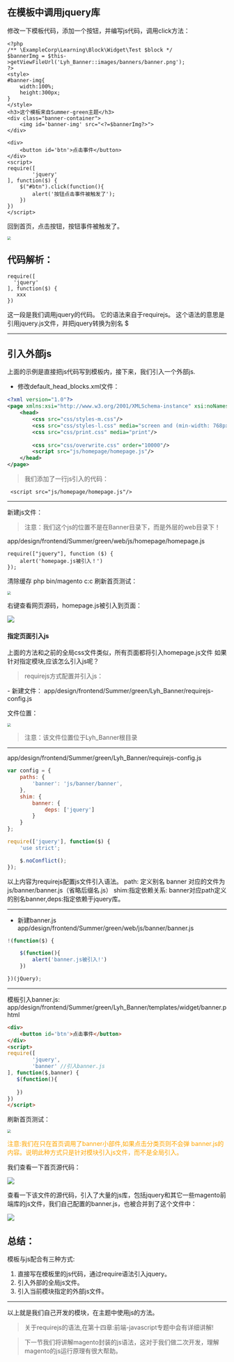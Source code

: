 ## 在模板中调用jquery库

修改一下模板代码，添加一个按钮，并编写js代码，调用click方法：

```php+HTML
<?php
/** \ExampleCorp\Learning\Block\Widget\Test $block */
$bannerImg = $this->getViewFileUrl('Lyh_Banner::images/banners/banner.png');
?>
<style>
#banner-img{
    width:100%;
    height:300px;
}
</style>
<h3>这个模板来自Summer-green主题</h3>
<div class="banner-container">
    <img id='banner-img' src="<?=$bannerImg?>">
</div>

<div>
    <button id='btn'>点击事件</button>
</div>
<script>
require([
        'jquery'
], function($) {
    $("#btn").click(function(){
        alert('按钮点击事件被触发了');
    })
})
</script>
```

 回到首页，点击按钮，按钮事件被触发了。 

<img src="images/13.webp" style="zoom: 50%;" />

## 代码解析：

```
require([
  'jquery'
], function($) {
   xxx
})
```

这一段是我们调用jquery的代码。
它的语法来自于requirejs。
这个语法的意思是引用jquery.js文件，并把jquery转换为别名 $

------

## 引入外部js

上面的示例是直接把js代码写到模板内，接下来，我们引入一个外部js.

- 修改default_head_blocks.xml文件：

```xml
<?xml version="1.0"?>
<page xmlns:xsi="http://www.w3.org/2001/XMLSchema-instance" xsi:noNamespaceSchemaLocation="urn:magento:framework:View/Layout/etc/page_configuration.xsd">
    <head>
        <css src="css/styles-m.css"/>
        <css src="css/styles-l.css" media="screen and (min-width: 768px)"/>
        <css src="css/print.css" media="print"/>
        
        <css src="css/overwrite.css" order="10000"/>
        <script src="js/homepage/homepage.js"/>
    </head>
</page>
```

> 我们添加了一行js引入的代码：

```
 <script src="js/homepage/homepage.js"/>
```

------

新建js文件：

> 注意：我们这个js的位置不是在Banner目录下，而是外层的web目录下！

app/design/frontend/Summer/green/web/js/homepage/homepage.js

```
require(["jquery"], function ($) {
    alert('homepage.js被引入！')
});
```

清除缓存 php bin/magento c:c
刷新首页测试：

<img src="images/14.webp" style="zoom:50%;" />

右键查看网页源码，homepage.js被引入到页面： 

![](images/15.webp)

#### 指定页面引入js

上面的方法和之前的全局css文件类似，所有页面都将引入homepage.js文件
如果针对指定模块,应该怎么引入js呢？

> requirejs方式配置并引入js：

\- 新建文件： app/design/frontend/Summer/green/Lyh_Banner/requirejs-config.js

文件位置：

<img src="images/16.webp" style="zoom:50%;" />

> 注意：该文件位置位于Lyh_Banner根目录

------

app/design/frontend/Summer/green/Lyh_Banner/requirejs-config.js

```javascript
var config = {
    paths: {
        'banner': 'js/banner/banner',
    },
    shim: {
        banner: {
            deps: ['jquery']
        }
    }
};

require(['jquery'], function($) {
    'use strict';

    $.noConflict();
});
```

以上内容为requirejs配置js文件引入语法。
path: 定义别名 banner 对应的文件为 js/banner/banner.js（省略后缀名.js）
shim:指定依赖关系: banner对应path定义的别名banner,deps:指定依赖于jquery库。

------

- 新建banner.js
  app/design/frontend/Summer/green/web/js/banner/banner.js

```javascript
!(function($) {

    $(function(){
        alert('banner.js被引入!')
    })

})(jQuery);
```

------

模板引入banner.js:
app/design/frontend/Summer/green/Lyh_Banner/templates/widget/banner.phtml

```html
<div>
    <button id='btn'>点击事件</button>
</div>
<script>
require([
        'jquery',
        'banner' //引入banner.js
], function($,banner) {
   $(function(){
      
   })
})
</script>
```

刷新首页测试：

<img src="images/17.webp" style="zoom:50%;" />

 <font color='orange'>注意:我们在只在首页调用了banner小部件,如果点击分类页则不会弹 banner.js的内容。说明此种方式只是针对模块引入js文件，而不是全局引入。</font>

 我们查看一下首页源代码：

![](images/18.webp)

 查看一下该文件的源代码，引入了大量的js库，包括jquery和其它一些magento前端库的js文件，我们自己配置的banner.js，也被合并到了这个文件中： 

![](images/19.webp)

## 总结：

模板与js配合有三种方式:

1. 直接写在模板里的js代码，通过require语法引入jquery。
2. 引入外部的全局js文件。
3. 引入当前模块指定的外部js文件。

------

以上就是我们自己开发的模块，在主题中使用js的方法。

> 关于requirejs的语法,在第十四章:前端-javascript专题中会有详细讲解!

> 下一节我们将讲解magento封装的js语法，这对于我们做二次开发，理解magento的js运行原理有很大帮助。